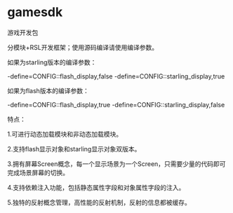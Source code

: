 gamesdk
=======

游戏开发包

分模块+RSL开发框架；使用源码编译请使用编译参数。

如果为starling版本的编译参数：

-define=CONFIG::flash_display,false
-define=CONFIG::starling_display,true

如果为flash版本的编译参数：

-define=CONFIG::flash_display,true
-define=CONFIG::starling_display,false


特点：

   1.可进行动态加载模块和非动态加载模块。
   
   2.支持flash显示对象和starling显示对象双版本。
   
   3.拥有屏幕Screen概念，每一个显示场景为一个Screen，只需要少量的代码即可完成场景屏幕的切换。
   
   4.支持依赖注入功能，包括静态属性字段和对象属性字段的注入。
   
   5.独特的反射概念管理，高性能的反射机制，反射的信息都被缓存。
   
